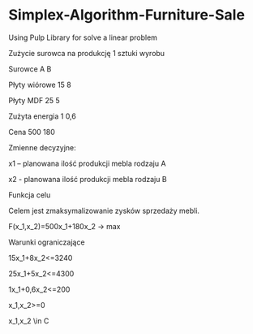 # Simplex-Algorithm-Furniture-Sale
Using Pulp Library for solve a linear problem

Zużycie surowca na produkcję 1 sztuki wyrobu

Surowce	        A	  B

Płyty wiórowe	  15	8

Płyty MDF	      25	5

Zużyta energia	1	  0,6

Cena	          500	180

Zmienne decyzyjne:

x1 – planowana ilość produkcji mebla rodzaju A

x2 - planowana ilość produkcji mebla rodzaju B


Funkcja celu 

Celem jest zmaksymalizowanie zysków sprzedaży mebli.

F(x_1,x_2)=500x_1+180x_2 -> max


Warunki ograniczające 

15x_1+8x_2<=3240

25x_1+5x_2<=4300

1x_1+0,6x_2<=200

x_1,x_2>=0

x_1,x_2 \in C
